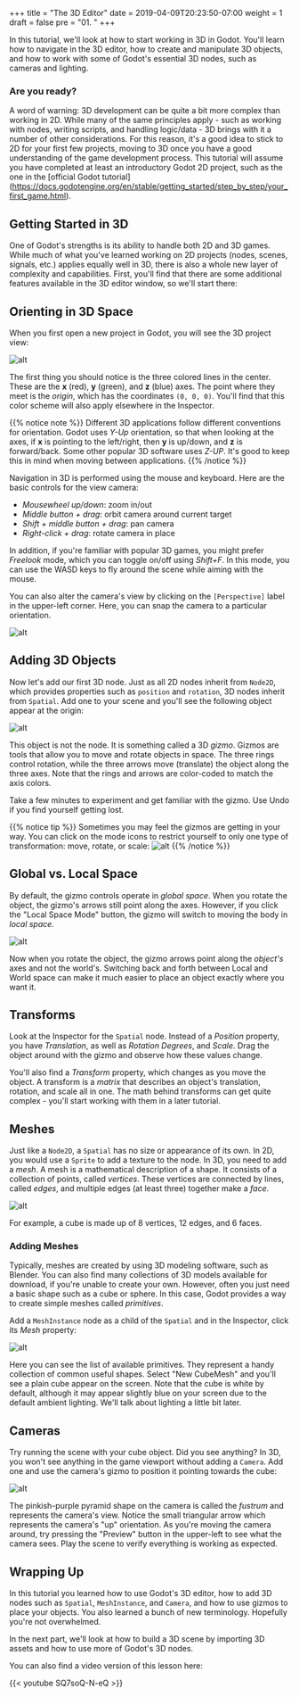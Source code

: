 +++
title = "The 3D Editor"
date = 2019-04-09T20:23:50-07:00
weight = 1
draft = false
pre = "01. "
+++

In this tutorial, we'll look at how to start working in 3D in Godot. You'll
learn how to navigate in the 3D editor, how to create and manipulate 3D objects,
and how to work with some of Godot's essential 3D nodes, such as cameras and
lighting.

### Are you ready?

A word of warning: 3D development can be quite a bit more complex than working
in 2D. While many of the same principles apply - such as working with nodes,
writing scripts, and handling logic/data - 3D brings with it a number of other
considerations. For this reason, it's a good idea to stick to 2D for your first
few projects, moving to 3D once you have a good understanding of the game
development process. This tutorial will assume you have completed at least
an introductory Godot 2D project, such as the one in the [official Godot tutorial]
(https://docs.godotengine.org/en/stable/getting_started/step_by_step/your_first_game.html).

## Getting Started in 3D

One of Godot's strengths is its ability to handle both 2D and 3D games. While
much of what you've learned working on 2D projects (nodes, scenes, signals, etc.)
applies equally well in 3D, there is also a whole new layer of complexity and
capabilities. First, you'll find that there are some additional features
available in the 3D editor window, so we'll start there:

## Orienting in 3D Space

When you first open a new project in Godot, you will see the 3D project view:

<!-- {{< figure src="/godot_recipes/img/3d_intro_01.png" title="3D view" >}} -->

![alt](/godot_recipes/3.x/img/3d_intro_01.png)

The first thing you should notice is the three colored lines in the center.
These are the **x** (red), **y** (green), and **z** (blue) axes. The point where
they meet is the _origin_, which has the coordinates `(0, 0, 0)`. You'll find
that this color scheme will also apply elsewhere in the Inspector.

{{% notice note %}}
Different 3D applications follow different conventions for orientation.
Godot uses _Y-Up_ orientation, so that when looking at the axes, if **x** is
pointing to the left/right, then **y** is up/down, and **z** is forward/back.
Some other popular 3D software uses _Z-UP_. It's good to keep this in mind when
moving between applications.
{{% /notice %}}

Navigation in 3D is performed using the mouse and keyboard. Here are the basic
controls for the view camera:

* _Mousewheel up/down_: zoom in/out
* _Middle button + drag_: orbit camera around current target
* _Shift + middle button + drag_: pan camera
* _Right-click + drag_: rotate camera in place

In addition, if you're familiar with popular 3D games, you might prefer _Freelook_
mode, which you can toggle on/off using _Shift+F_. In this mode, you can use the
WASD keys to fly around the scene while aiming with the mouse.

You can also alter the camera's view by clicking on the `[Perspective]` label
in the upper-left corner. Here, you can snap the camera to a particular
orientation.

![alt](/godot_recipes/3.x/img/3d_intro_perspective.png)

## Adding 3D Objects

Now let's add our first 3D node. Just as all 2D nodes inherit from `Node2D`,
which provides properties such as `position` and `rotation`, 3D nodes inherit
from `Spatial`. Add one to your scene and you'll see the following object
appear at the origin:

![alt](/godot_recipes/3.x/img/3d_intro_gizmo.png)

This object is not the node. It is something called a 3D _gizmo_. Gizmos are
tools that allow you to move and rotate objects in space. The three rings
control rotation, while the three arrows move (translate) the object along
the three axes. Note that the rings and arrows are color-coded to match the
axis colors.

Take a few minutes to experiment and get familiar with the gizmo. Use Undo if
you find yourself getting lost.

{{% notice tip %}}
Sometimes you may feel the gizmos are getting in your way. You can
click on the mode icons to restrict yourself to only one type of transformation:
move, rotate, or scale:
![alt](/godot_recipes/3.x/img/3d_intro_mode_buttons.png)
{{% /notice %}}

## Global vs. Local Space

By default, the gizmo controls operate in _global space_. When you rotate the
object, the gizmo's arrows still point along the axes. However, if you click
the "Local Space Mode" button, the gizmo will switch to moving the body in
_local space_.

![alt](/godot_recipes/3.x/img/3d_intro_local_space.png)

Now when you rotate the object, the gizmo arrows point along the _object's_
axes and not the world's. Switching back and forth between Local and World
space can make it much easier to place an object exactly where you want it.

## Transforms

Look at the Inspector for the `Spatial` node. Instead of a _Position_ property,
you have _Translation_, as well as _Rotation Degrees_, and _Scale_. Drag the
object around with the gizmo and observe how these values change.

You'll also find a _Transform_ property, which changes as you move the object.
A transform is a _matrix_ that describes an object's translation, rotation, and
scale all in one. The math behind transforms can get quite complex - you'll
start working with them in a later tutorial.

## Meshes

Just like a `Node2D`, a `Spatial` has no size or appearance of its own. In 2D,
you would use a `Sprite` to add a texture to the node. In 3D, you need to add
a _mesh_. A mesh is a mathematical description of a shape. It consists of a
collection of points, called _vertices_. These vertices are connected by lines,
called _edges_, and multiple edges (at least three) together make a _face_.

![alt](/godot_recipes/3.x/img/3d_intro_cube_labels.png)

For example, a cube is made up of 8 vertices, 12 edges, and 6 faces.

### Adding Meshes

Typically, meshes are created by using 3D modeling software, such as Blender.
You can also find many collections of 3D models available for download, if
you're unable to create your own. However, often you just need a basic shape
such as a cube or sphere. In this case, Godot provides a way to create
simple meshes called _primitives_.

Add a `MeshInstance` node as a child of the `Spatial` and in the Inspector,
click its _Mesh_ property:

![alt](/godot_recipes/3.x/img/3d_intro_primitives.png)

Here you can see the list of available primitives. They represent a handy
collection of common useful shapes. Select "New CubeMesh" and you'll see a
plain cube appear on the screen. Note that the cube is white by default, although
it may appear slightly blue on your screen due to the default ambient lighting.
We'll talk about lighting a little bit later.

## Cameras

Try running the scene with your cube object. Did you see anything? In 3D, you
won't see anything in the game viewport without adding a `Camera`. Add one and
use the camera's gizmo to position it pointing towards the cube:

![alt](/godot_recipes/3.x/img/3d_intro_camera01.png)

The pinkish-purple pyramid shape on the camera is called the _fustrum_ and
represents the camera's view. Notice the small triangular arrow which represents
the camera's "up" orientation. As you're moving the camera around, try pressing
the "Preview" button in the upper-left to see what the camera sees. Play the
scene to verify everything is working as expected.

## Wrapping Up

In this tutorial you learned how to use Godot's 3D editor, how to add 3D
nodes such as `Spatial`, `MeshInstance`, and `Camera`, and how to use gizmos to place
your objects. You also learned a bunch of new terminology. Hopefully you're
not overwhelmed.

In the next part, we'll look at how to build a 3D scene by importing 3D assets
and how to use more of Godot's 3D nodes.

You can also find a video version of this lesson here:

{{< youtube SQ7soQ-N-eQ >}}
<!--
<iframe width="392" height="221" src="https://www.youtube.com/embed/SQ7soQ-N-eQ" frameborder="0" allowfullscreen></iframe>
 -->
